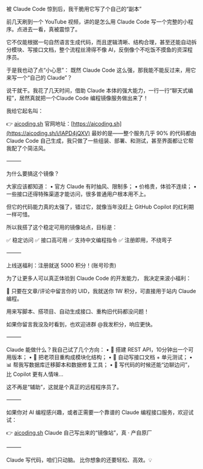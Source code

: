 被 Claude Code 惊到后，我干脆用它写了个自己的“副本”

前几天刷到一个 YouTube 视频，讲的是怎么用 Claude Code 写一个完整的小程序。点进去一看，真被震惊了。

它不仅能根据一句自然语言生成代码，而且逻辑清晰、结构合理，甚至还能自动拆分模块、写接口文档，整个流程丝滑得不像 AI，反倒像个不吃饭不摸鱼的资深程序员。

于是我也动了点“小心思”：
既然 Claude Code 这么强，那我能不能反过来，用它来写一个“自己的 Claude”？

说干就干。我花了几天时间，借助 Claude 本体的强大能力，一行一行“聊天式编程”，居然真就把一个Claude Code 编程镜像服务做出来了！

我给它起名叫：

👉 [aicoding.sh](https://aicoding.sh/i/IAPD4jQXV)
官网地址：[https://aicoding.sh](https://aicoding.sh/i/IAPD4jQXV)
最妙的是——整个服务几乎 90% 的代码都由 Claude Code 自己生成，我只做了一些组装、部署、和测试，甚至界面都让它帮我配了个简洁风。

⸻

为什么要搞这个镜像？

大家应该都知道：
	•	官方 Claude 有时抽风、限制多；
	•	价格贵，体验不连续；
	•	一些接口还得特殊渠道才能访问，很多普通用户根本用不上。

但它的代码能力真的太强了，错过它，就像当年没赶上 GitHub Copilot 的红利期一样可惜。

所以我搭了这个稳定可用的镜像站点，目标是：

✅ 稳定访问
✅ 接口高可用
✅ 支持中文编程指令
✅ 注册即用，不绕弯子

⸻

上线送福利：注册就送 5000 积分！(账号珍贵)

为了让更多人可以真正体验到 Claude Code 的开发能力，
我决定来波小福利：

🎁 只要在文章/评论中留言你的 UID，我就送你 1W 积分，可直接用于站内 Claude 编程。

用来写脚本、搭项目、自动生成接口、重构旧代码都没问题！

如果你留言我没及时看到，也欢迎进群 @我发积分，响应更快。

⸻

Claude 能做什么？我自己试了几个方向：
	•	🔧 搭建 REST API，10分钟出一个可用版本；
	•	🧩 把老项目重构成模块化结构；
	•	📃 自动写接口文档 + 单元测试；
	•	📊 帮我写数据库迁移脚本和数据修复工具；
	•	💬 写代码的时候还能“边聊边问”，比 Copilot 更有人情味…

这不再是“辅助”，这就是个真正的远程程序员了。

⸻

如果你对 AI 编程感兴趣，或者正需要一个靠谱的 Claude 编程接口服务，欢迎试试：

👉 [aicoding.sh](https://aicoding.sh/i/IAPD4jQXV)
Claude 自己写出来的“镜像站”，真 · 产自原厂

⸻

Claude 写代码，咱们只动脑。
比你想象的还要轻松、高效。💡
